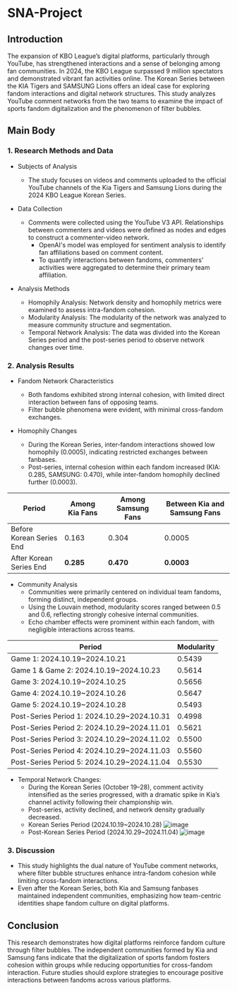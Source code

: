 # SNA-Project

## Introduction

The expansion of KBO League’s digital platforms, particularly through YouTube, has strengthened interactions and a sense of belonging among fan communities. In 2024, the KBO League surpassed 9 million spectators and demonstrated vibrant fan activities online. The Korean Series between the KIA Tigers and SAMSUNG Lions offers an ideal case for exploring fandom interactions and digital network structures. This study analyzes YouTube comment networks from the two teams to examine the impact of sports fandom digitalization and the phenomenon of filter bubbles.

## Main Body

### 1. Research Methods and Data

- Subjects of Analysis
  - The study focuses on videos and comments uploaded to the official YouTube channels of the Kia Tigers and Samsung Lions during the 2024 KBO League Korean Series.

- Data Collection
  - Comments were collected using the YouTube V3 API. Relationships between commenters and videos were defined as nodes and edges to construct a commenter-video network.
    - OpenAI's model was employed for sentiment analysis to identify fan affiliations based on comment content.
    - To quantify interactions between fandoms, commenters' activities were aggregated to determine their primary team affiliation.

- Analysis Methods
  - Homophily Analysis: Network density and homophily metrics were examined to assess intra-fandom cohesion.
  - Modularity Analysis: The modularity of the network was analyzed to measure community structure and segmentation.
  - Temporal Network Analysis: The data was divided into the Korean Series period and the post-series period to observe network changes over time.

### 2. Analysis Results

- Fandom Network Characteristics
  - Both fandoms exhibited strong internal cohesion, with limited direct interaction between fans of opposing teams.
  - Filter bubble phenomena were evident, with minimal cross-fandom exchanges.

- Homophily Changes
  - During the Korean Series, inter-fandom interactions showed low homophily (0.0005), indicating restricted exchanges between fanbases.
  - Post-series, internal cohesion within each fandom increased (KIA: 0.285, SAMSUNG: 0.470), while inter-fandom homophily declined further (0.0003).

| Period           | Among Kia Fans | Among Samsung Fans | Between Kia and Samsung Fans |
|------------------|----------------|--------------------|------------------------------|
| Before Korean Series End | 0.163         | 0.304             | 0.0005                       |
| After Korean Series End  | **0.285**     | **0.470**         | **0.0003**                   |



- Community Analysis
  - Communities were primarily centered on individual team fandoms, forming distinct, independent groups.
  - Using the Louvain method, modularity scores ranged between 0.5 and 0.6, reflecting strongly cohesive internal communities.
  - Echo chamber effects were prominent within each fandom, with negligible interactions across teams.
 
| Period                              | Modularity |
|-------------------------------------|------------|
| Game 1: 2024.10.19~2024.10.21 | 0.5439     |
| Game 1 & Game 2: 2024.10.19~2024.10.23 | 0.5614     |
| Game 3: 2024.10.19~2024.10.25       | 0.5656     |
| Game 4: 2024.10.19~2024.10.26       | 0.5647     |
| Game 5: 2024.10.19~2024.10.28       | 0.5493     |
| Post-Series Period 1: 2024.10.29~2024.10.31 | 0.4998     |
| Post-Series Period 2: 2024.10.29~2024.11.01 | 0.5621     |
| Post-Series Period 3: 2024.10.29~2024.11.02 | 0.5500     |
| Post-Series Period 4: 2024.10.29~2024.11.03 | 0.5560     |
| Post-Series Period 5: 2024.10.29~2024.11.04 | 0.5530     |

- Temporal Network Changes:
  - During the Korean Series (October 19–28), comment activity intensified as the series progressed, with a dramatic spike in Kia’s channel activity following their championship win.
  - Post-series, activity declined, and network density gradually decreased.
  - Korean Series Period (2024.10.19~2024.10.28)
    ![image](https://github.com/user-attachments/assets/59a4392a-1176-4cf3-9f53-9b3412dc8e09)
  - Post-Korean Series Period (2024.10.29~2024.11.04)
    ![image](https://github.com/user-attachments/assets/25d8b3ba-53c3-458e-9ff6-5c656b164f55)


### 3. Discussion
- This study highlights the dual nature of YouTube comment networks, where filter bubble structures enhance intra-fandom cohesion while limiting cross-fandom interactions.
- Even after the Korean Series, both Kia and Samsung fanbases maintained independent communities, emphasizing how team-centric identities shape fandom culture on digital platforms.

## Conclusion

This research demonstrates how digital platforms reinforce fandom culture through filter bubbles. The independent communities formed by Kia and Samsung fans indicate that the digitalization of sports fandom fosters cohesion within groups while reducing opportunities for cross-fandom interaction. Future studies should explore strategies to encourage positive interactions between fandoms across various platforms.
